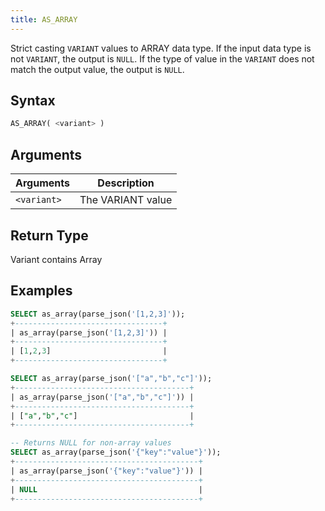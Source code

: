 ```yaml
---
title: AS_ARRAY
---
```


Strict casting `VARIANT` values to ARRAY data type.
If the input data type is not `VARIANT`, the output is `NULL`.
If the type of value in the `VARIANT` does not match the output value, the output is `NULL`.

## Syntax

```sql
AS_ARRAY( <variant> )
```

## Arguments

| Arguments   | Description       |
|-------------|-------------------|
| `<variant>` | The VARIANT value |

## Return Type

Variant contains Array

## Examples

```sql
SELECT as_array(parse_json('[1,2,3]'));
+---------------------------------+
| as_array(parse_json('[1,2,3]')) |
+---------------------------------+
| [1,2,3]                         |
+---------------------------------+

SELECT as_array(parse_json('["a","b","c"]'));
+---------------------------------------+
| as_array(parse_json('["a","b","c"]')) |
+---------------------------------------+
| ["a","b","c"]                         |
+---------------------------------------+

-- Returns NULL for non-array values
SELECT as_array(parse_json('{"key":"value"}'));
+-----------------------------------------+
| as_array(parse_json('{"key":"value"}')) |
+-----------------------------------------+
| NULL                                    |
+-----------------------------------------+
```
